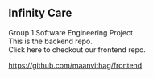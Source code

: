 <h2> Infinity Care </h2> 
Group 1 Software Engineering Project <br/>
This is the backend repo. <br/>
Click here to checkout our frontend repo.

https://github.com/maanvithag/frontend